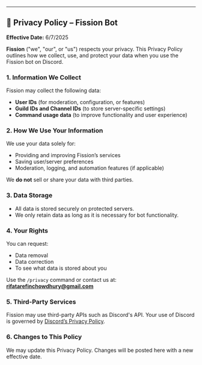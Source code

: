 ---

## 📜 Privacy Policy – Fission Bot

**Effective Date:** 6/7/2025

**Fission** ("we", "our", or "us") respects your privacy. This Privacy Policy outlines how we collect, use, and protect your data when you use the Fission bot on Discord.

### 1. Information We Collect

Fission may collect the following data:

* **User IDs** (for moderation, configuration, or features)
* **Guild IDs and Channel IDs** (to store server-specific settings)
* **Command usage data** (to improve functionality and user experience)

### 2. How We Use Your Information

We use your data solely for:

* Providing and improving Fission’s services
* Saving user/server preferences
* Moderation, logging, and automation features (if applicable)

We **do not** sell or share your data with third parties.

### 3. Data Storage

* All data is stored securely on protected servers.
* We only retain data as long as it is necessary for bot functionality.

### 4. Your Rights

You can request:

* Data removal
* Data correction
* To see what data is stored about you

Use the `/privacy` command or contact us at: **rifatarefinchowdhury@gmail.com**

### 5. Third-Party Services

Fission may use third-party APIs such as Discord's API. Your use of Discord is governed by [Discord’s Privacy Policy](https://discord.com/privacy).

### 6. Changes to This Policy

We may update this Privacy Policy. Changes will be posted here with a new effective date.

